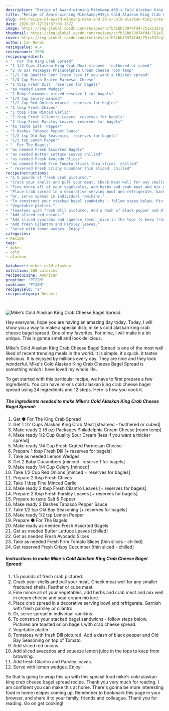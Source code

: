 ```yaml
---
description: "Recipe of Award-winning Mike&amp;#39;s Cold Alaskan King Crab Cheese Bagel Spread"
title: "Recipe of Award-winning Mike&amp;#39;s Cold Alaskan King Crab Cheese Bagel Spread"
slug: 445-recipe-of-award-winning-mike-and-39-s-cold-alaskan-king-crab-cheese-bagel-spread
date: 2020-07-12T21:57:03.137Z
image: https://img-global.cpcdn.com/recipes/ccfb31bb73974fd4/751x532cq70/mikes-cold-alaskan-king-crab-cheese-bagel-spread-recipe-main-photo.jpg
thumbnail: https://img-global.cpcdn.com/recipes/ccfb31bb73974fd4/751x532cq70/mikes-cold-alaskan-king-crab-cheese-bagel-spread-recipe-main-photo.jpg
cover: https://img-global.cpcdn.com/recipes/ccfb31bb73974fd4/751x532cq70/mikes-cold-alaskan-king-crab-cheese-bagel-spread-recipe-main-photo.jpg
author: Ian Nunez
ratingvalue: 4.4
reviewcount: 2098
recipeingredient:
- "  For The King Crab Spread"
- "1 1/2 Cups Alaskan King Crab Meat steamed  feathered or cubed"
- "2 (8 oz) Packages Philadelphia Cream Cheese room temp"
- "1/2 Cup Quality Sour Cream less if you want a thicker spread"
- "1/4 Cup Fresh Grated Parmesan Cheese"
- "1 tbsp Fresh Dill  reserves for bagels"
- "as needed Lemon Wedges"
- "2 Baby Cucumbers minced reserve 1 for bagels"
- "1/4 Cup Celery minced"
- "1/2 Cup Red Onions minced  reserves for bagles"
- "2 tbsp Fresh Chives"
- "1 tbsp Fine Minced Garlic"
- "2 tbsp Fresh Cilantro Leaves  reserves for bagels"
- "2 tbsp Fresh Parsley Leaves  reserves for bagels"
- "to taste Salt  Pepper"
- "2 Dashes Tabasco Pepper Sauce"
- "1/2 tsp Old Bay Seasoning  reserves for bagels"
- "1/2 tsp Lemon Pepper"
- "  For The Bagels"
- "as needed Fresh Assorted Bagels"
- "as needed Butter Lettuce Leaves chilled"
- "as needed Fresh Avocado Slices"
- "as needed Fresh Firm Tomato Slices thin slices  chilled"
- " reserved Fresh Crispy Cucumber thin sliced  chilled"
recipeinstructions:
- "1.5 pounds of fresh crab pictured."
- "Crack your shells and pull your meat. Check meat well for any smaller fractured shells. Feather or cube meat."
- "Fine mince all of your vegetables, add herbs and crab meat and mix well in cream cheese and sour cream mixture."
- "Place crab spread in a decorative serving bowl and refrigerate. Garnish with fresh parsley or cilantro."
- "Or, serve spread in individual ramikins."
- "To construct your stacked bagel sandwichs - follow steps below. Pictured are toasted onion bagels with crab cheese spread."
- "Vegetable platter."
- "Tomatoes with fresh Dlll pictured. Add a dash of black pepper and Old Bay Seasoning on top of Tomato."
- "Add sliced red onions."
- "Add sliced avacados and squeeze lemon juice in the tops to keep from browning."
- "Add fresh Cilantro and Parsley leaves."
- "Serve with lemon wedges. Enjoy!"
categories:
- Recipe
tags:
- mikes
- cold
- alaskan

katakunci: mikes cold alaskan 
nutrition: 260 calories
recipecuisine: American
preptime: "PT22M"
cooktime: "PT42M"
recipeyield: "1"
recipecategory: Dessert

---
```



![Mike&#39;s Cold Alaskan King Crab Cheese Bagel Spread](https://img-global.cpcdn.com/recipes/ccfb31bb73974fd4/751x532cq70/mikes-cold-alaskan-king-crab-cheese-bagel-spread-recipe-main-photo.jpg)

Hey everyone, hope you are having an amazing day today. Today, I will show you a way to make a special dish, mike&#39;s cold alaskan king crab cheese bagel spread. One of my favorites. For mine, I will make it a bit unique. This is gonna smell and look delicious.



Mike&#39;s Cold Alaskan King Crab Cheese Bagel Spread is one of the most well liked of recent trending meals in the world. It is simple, it's quick, it tastes delicious. It is enjoyed by millions every day. They are nice and they look wonderful. Mike&#39;s Cold Alaskan King Crab Cheese Bagel Spread is something which I have loved my whole life.


To get started with this particular recipe, we have to first prepare a few ingredients. You can have mike&#39;s cold alaskan king crab cheese bagel spread using 24 ingredients and 12 steps. Here is how you cook it.

<!--inarticleads1-->

##### The ingredients needed to make Mike&#39;s Cold Alaskan King Crab Cheese Bagel Spread:

1. Get  ● For The King Crab Spread
1. Get 1 1/2 Cups Alaskan King Crab Meat [steamed - feathered or cubed]
1. Make ready 2 (8 oz) Packages Philadelphia Cream Cheese [room temp]
1. Make ready 1/2 Cup Quality Sour Cream [less if you want a thicker spread]
1. Make ready 1/4 Cup Fresh Grated Parmesan Cheese
1. Prepare 1 tbsp Fresh Dill [+ reserves for bagels]
1. Take as needed Lemon Wedges
1. Get 2 Baby Cucumbers [minced -reserve 1 for bagels]
1. Make ready 1/4 Cup Celery [minced]
1. Take 1/2 Cup Red Onions [minced + reserves for bagles]
1. Prepare 2 tbsp Fresh Chives
1. Take 1 tbsp Fine Minced Garlic
1. Make ready 2 tbsp Fresh Cilantro Leaves [+ reserves for bagels]
1. Prepare 2 tbsp Fresh Parsley Leaves [+ reserves for bagels]
1. Prepare to taste Salt &amp; Pepper
1. Make ready 2 Dashes Tabasco Pepper Sauce
1. Take 1/2 tsp Old Bay Seasoning [+ reserves for bagels]
1. Make ready 1/2 tsp Lemon Pepper
1. Prepare  ● For The Bagels
1. Make ready as needed Fresh Assorted Bagels
1. Get as needed Butter Lettuce Leaves [chilled]
1. Get as needed Fresh Avocado Slices
1. Take as needed Fresh Firm Tomato Slices [thin slices - chilled]
1. Get  reserved Fresh Crispy Cucumber [thin sliced - chilled]




<!--inarticleads2-->

##### Instructions to make Mike&#39;s Cold Alaskan King Crab Cheese Bagel Spread:

1. 1.5 pounds of fresh crab pictured.
1. Crack your shells and pull your meat. Check meat well for any smaller fractured shells. Feather or cube meat.
1. Fine mince all of your vegetables, add herbs and crab meat and mix well in cream cheese and sour cream mixture.
1. Place crab spread in a decorative serving bowl and refrigerate. Garnish with fresh parsley or cilantro.
1. Or, serve spread in individual ramikins.
1. To construct your stacked bagel sandwichs - follow steps below. Pictured are toasted onion bagels with crab cheese spread.
1. Vegetable platter.
1. Tomatoes with fresh Dlll pictured. Add a dash of black pepper and Old Bay Seasoning on top of Tomato.
1. Add sliced red onions.
1. Add sliced avacados and squeeze lemon juice in the tops to keep from browning.
1. Add fresh Cilantro and Parsley leaves.
1. Serve with lemon wedges. Enjoy!




So that is going to wrap this up with this special food mike&#39;s cold alaskan king crab cheese bagel spread recipe. Thank you very much for reading. I am confident you can make this at home. There's gonna be more interesting food in home recipes coming up. Remember to bookmark this page in your browser, and share it to your family, friends and colleague. Thank you for reading. Go on get cooking!
